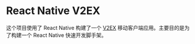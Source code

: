 # React Native V2EX

这个项目使用了 React Native 构建了一个 [V2EX](https://v2ex.com) 移动客户端应用。主要目的是为了构建一个 React Native 快速开发脚手架。
